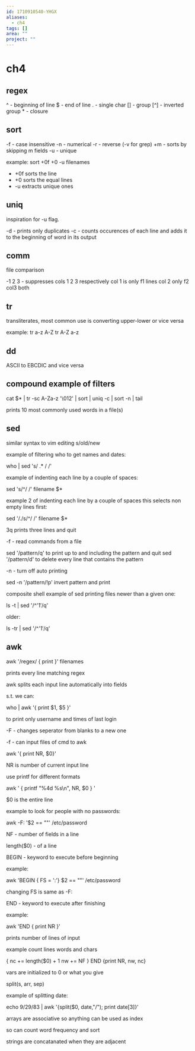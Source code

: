 ```yaml
---
id: 1710910540-YHGX
aliases:
  - ch4
tags: []
area: ""
project: ""
---
```


# ch4

## regex

^ - beginning of line
$ - end of line
. - single char
\[\] - group
\[^\] - inverted group
\* - closure

## sort

-f - case insensitive
-n - numerical
-r - reverse (-v for grep)
\+m - sorts by skipping m fields
-u - unique

example:
sort +0f +0 -u filenames 
- +0f sorts the line
- +0 sorts the equal lines
- -u extracts unique ones

## uniq

inspiration for -u flag.

-d - prints only duplicates
-c - counts occurences of each line and adds it to the beginning of word in its output

## comm

file comparison

-1 2 3 - suppresses cols 1 2 3 respectively
col 1 is only f1 lines col 2 only f2 col3 both

## tr

transliterates, most common use is converting upper-lower or vice versa

example:
tr a-z A-Z
tr A-Z a-z

## dd

ASCII to EBCDIC and vice versa

## compound example of filters

cat $* | 
tr -sc A-Za-z '\012' | 
sort | 
uniq -c | 
sort -n | 
tail 

prints 10 most commonly used words in a file(s)

## sed

similar syntax to vim editing s/old/new

example of filtering who to get names and dates:
    
who | sed 's/ .*  / /' 

example of indenting each line by a couple of spaces:

sed 's/^/   /' filename $*

example 2 of indenting each line by a couple of spaces this selects non empty lines first:

sed '/./s/^/   /' filename $*

3q prints three lines and quit

-f - read commands from a file

sed '/pattern/q' to print up to and including the pattern and quit
sed '/pattern/d' to delete every line that contains the pattern

-n - turn off auto printing

sed -n '/pattern/!p' invert pattern and print

composite shell example of sed printing files newer than a given one:

ls -t | sed '/^'$1'$/q'

older:

ls -tr | sed '/^'$1'$/q'

## awk

awk '/regex/ { print }' filenames

prints every line matching regex

awk splits each input line automatically into fields

s.t. we can:

who | awk '{ print $1, $5 }'

to print only username and times of last login

-F - changes seperator from blanks to a new one

-f - can input files of cmd to awk

awk '{ print NR, $0}'

NR is number of current input line

use printf for different formats

awk ' { printf "%4d %s\n", NR, $0 } '

$0 is the entire line

example to look for people with no passwords:

awk -F: '$2 == ""' /etc/password

NF - number of fields in a line

length($0) - of a line

BEGIN - keyword to execute before beginning

example:

awk 'BEGIN { FS = ':'}
    $2 == ""' /etc/password

changing FS is same as -F:

END - keyword to execute after finishing

example:

awk 'END { print NR }'

prints number of lines of input

example count lines words and chars

{ nc += length($0) + 1 
  nw += NF }
END {print NR, nw, nc}

vars are initialized to 0 or what you give

split(s, arr, sep)

example of splitting date:

echo 9/29/83 | awk '{split($0, date,"/"); print date\[3\]}'

arrays are associative so anything can be used as index

so can count word frequency and sort

strings are concatanated when they are adjacent
